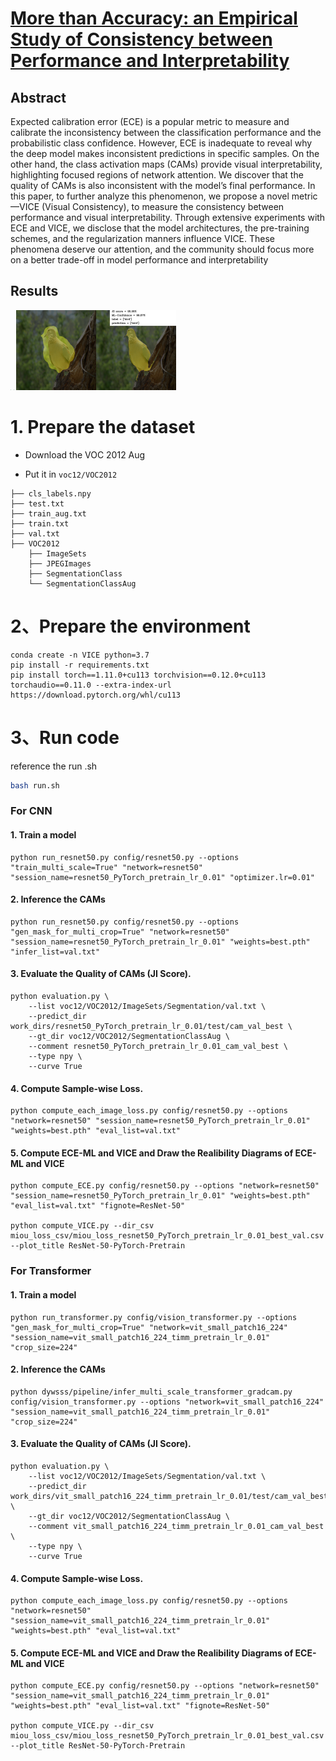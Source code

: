 # [More than Accuracy: an Empirical Study of Consistency between Performance and Interpretability](https://dongl-group.github.io/pdf/More%20Than%20Accuracy%EF%BC%9AAn%20Empirical%20Study%20of%20Consistency%20Between%20Performance%20and%20Interpretability.pdf)

## Abstract

Expected calibration error (ECE) is a popular metric to measure and calibrate the inconsistency between the classification performance and the probabilistic class confidence. However, ECE is inadequate to reveal why the deep model makes inconsistent predictions in specific samples. On the other hand, the class activation maps (CAMs) provide visual interpretability, highlighting focused regions of network attention. We discover that the quality of CAMs is also inconsistent with the model’s final performance. In this paper, to further analyze this phenomenon, we propose a novel metric—VICE (Visual Consistency), to measure the consistency between performance and visual interpretability. Through extensive experiments with ECE and VICE, we disclose that the model architectures, the pre-training schemes, and the regularization manners influence VICE. These phenomena deserve our attention, and the community should focus more on a better trade-off in model performance and interpretability

## Results

<img src="Fig/figs/VICE_ResNet-50-PyTorch-Pretrain.png" style="zoom:5%;" />

<img src="Fig/figs/ViT-Small_ML_ECE.png" style="zoom: 5%;" />

<img src="Fig/figs/19.png" style="zoom:25%;" />



# 1. Prepare the dataset

- Download the VOC 2012 Aug

- Put it in `voc12/VOC2012`


```
├── cls_labels.npy
├── test.txt
├── train_aug.txt
├── train.txt
├── val.txt
├── VOC2012
    ├── ImageSets
    ├── JPEGImages
    ├── SegmentationClass
    └── SegmentationClassAug
```

# 2、Prepare the environment

```
conda create -n VICE python=3.7
pip install -r requirements.txt
pip install torch==1.11.0+cu113 torchvision==0.12.0+cu113 torchaudio==0.11.0 --extra-index-url https://download.pytorch.org/whl/cu113
```

# 3、Run code 

reference the run .sh
```bash
bash run.sh
```

### For CNN

#### 1. Train a model

```
python run_resnet50.py config/resnet50.py --options "train_multi_scale=True" "network=resnet50" "session_name=resnet50_PyTorch_pretrain_lr_0.01" "optimizer.lr=0.01" 

```

#### 2. Inference the CAMs 
```
python run_resnet50.py config/resnet50.py --options "gen_mask_for_multi_crop=True" "network=resnet50" "session_name=resnet50_PyTorch_pretrain_lr_0.01" "weights=best.pth" "infer_list=val.txt" 
```

#### 3. Evaluate the Quality of CAMs (JI Score).
```
python evaluation.py \
    --list voc12/VOC2012/ImageSets/Segmentation/val.txt \
    --predict_dir work_dirs/resnet50_PyTorch_pretrain_lr_0.01/test/cam_val_best \
    --gt_dir voc12/VOC2012/SegmentationClassAug \
    --comment resnet50_PyTorch_pretrain_lr_0.01_cam_val_best \
    --type npy \
    --curve True
```
#### 4. Compute Sample-wise Loss.
```
python compute_each_image_loss.py config/resnet50.py --options "network=resnet50" "session_name=resnet50_PyTorch_pretrain_lr_0.01" "weights=best.pth" "eval_list=val.txt" 
```
#### 5. Compute ECE-ML and VICE and Draw the Realibility Diagrams of ECE-ML and VICE
```
python compute_ECE.py config/resnet50.py --options "network=resnet50" "session_name=resnet50_PyTorch_pretrain_lr_0.01" "weights=best.pth" "eval_list=val.txt" "fignote=ResNet-50"

python compute_VICE.py --dir_csv miou_loss_csv/miou_loss_resnet50_PyTorch_pretrain_lr_0.01_best_val.csv --plot_title ResNet-50-PyTorch-Pretrain
```

### For Transformer

#### 1. Train a model

```
python run_transformer.py config/vision_transformer.py --options "gen_mask_for_multi_crop=True" "network=vit_small_patch16_224" "session_name=vit_small_patch16_224_timm_pretrain_lr_0.01" "crop_size=224"
```

#### 2. Inference the CAMs 
```
python dywsss/pipeline/infer_multi_scale_transformer_gradcam.py config/vision_transformer.py --options "network=vit_small_patch16_224" "session_name=vit_small_patch16_224_timm_pretrain_lr_0.01" "crop_size=224"
```

#### 3. Evaluate the Quality of CAMs (JI Score).
```
python evaluation.py \
    --list voc12/VOC2012/ImageSets/Segmentation/val.txt \
    --predict_dir work_dirs/vit_small_patch16_224_timm_pretrain_lr_0.01/test/cam_val_best \
    --gt_dir voc12/VOC2012/SegmentationClassAug \
    --comment vit_small_patch16_224_timm_pretrain_lr_0.01_cam_val_best \
    --type npy \
    --curve True
```
#### 4. Compute Sample-wise Loss.
```
python compute_each_image_loss.py config/resnet50.py --options "network=resnet50" "session_name=vit_small_patch16_224_timm_pretrain_lr_0.01" "weights=best.pth" "eval_list=val.txt" 
```
#### 5. Compute ECE-ML and VICE and Draw the Realibility Diagrams of ECE-ML and VICE
```
python compute_ECE.py config/resnet50.py --options "network=resnet50" "session_name=vit_small_patch16_224_timm_pretrain_lr_0.01" "weights=best.pth" "eval_list=val.txt" "fignote=ResNet-50"

python compute_VICE.py --dir_csv miou_loss_csv/miou_loss_resnet50_PyTorch_pretrain_lr_0.01_best_val.csv --plot_title ResNet-50-PyTorch-Pretrain
```